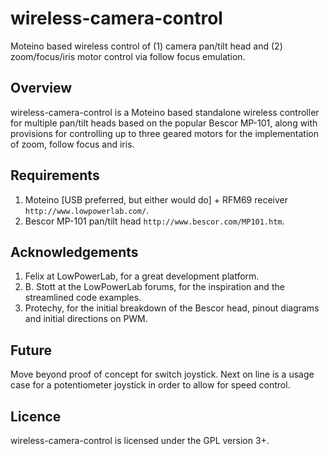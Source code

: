 wireless-camera-control
===========

Moteino based wireless control of (1) camera pan/tilt head and (2) zoom/focus/iris motor control via follow focus emulation.

Overview
--------

wireless-camera-control is a Moteino based standalone wireless controller for multiple pan/tilt heads based on the popular Bescor MP-101, along with provisions for controlling up to three geared motors for the implementation of zoom, follow focus and iris.

Requirements
------------

1. Moteino [USB preferred, but either would do] + RFM69 receiver ```http://www.lowpowerlab.com/```.
2. Bescor MP-101 pan/tilt head ```http://www.bescor.com/MP101.htm```.

Acknowledgements
----------------

1. Felix at LowPowerLab, for a great development platform.
2. B. Stott at the LowPowerLab forums, for the inspiration and the streamlined code examples.
3. Protechy, for the initial breakdown of the Bescor head, pinout diagrams and initial directions on PWM.

Future
------

Move beyond proof of concept for switch joystick. Next on line is a usage case for a potentiometer joystick in order to allow for speed control.

Licence
-------

wireless-camera-control is licensed under the GPL version 3+.
